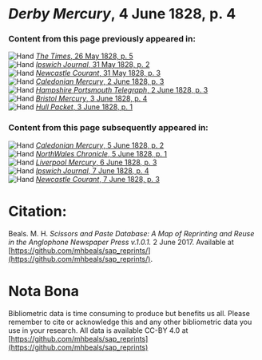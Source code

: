 # *Derby Mercury*, 4 June 1828, p. 4  
  
### Content from this page previously appeared in:  
![Hand](http://scissorsandpaste.net/wp-content/uploads/2017/06/smallhandpointer.png) [*The Times*, 26 May 1828, p. 5](https://mhbeals.github.io/sap_html/The-Times/The-Times-26-May-1828-p-5)  
![Hand](http://scissorsandpaste.net/wp-content/uploads/2017/06/smallhandpointer.png) [*Ipswich Journal*, 31 May 1828, p. 2](https://mhbeals.github.io/sap_html/Ipswich-Journal/Ipswich-Journal-31-May-1828-p-2)  
![Hand](http://scissorsandpaste.net/wp-content/uploads/2017/06/smallhandpointer.png) [*Newcastle Courant*, 31 May 1828, p. 3](https://mhbeals.github.io/sap_html/Newcastle-Courant/Newcastle-Courant-31-May-1828-p-3)  
![Hand](http://scissorsandpaste.net/wp-content/uploads/2017/06/smallhandpointer.png) [*Caledonian Mercury*, 2 June 1828, p. 3](https://mhbeals.github.io/sap_html/Caledonian-Mercury/Caledonian-Mercury-2-June-1828-p-3)  
![Hand](http://scissorsandpaste.net/wp-content/uploads/2017/06/smallhandpointer.png) [*Hampshire Portsmouth Telegraph*, 2 June 1828, p. 3](https://mhbeals.github.io/sap_html/Hampshire-Portsmouth-Telegraph/Hampshire-Portsmouth-Telegraph-2-June-1828-p-3)  
![Hand](http://scissorsandpaste.net/wp-content/uploads/2017/06/smallhandpointer.png) [*Bristol Mercury*, 3 June 1828, p. 4](https://mhbeals.github.io/sap_html/Bristol-Mercury/Bristol-Mercury-3-June-1828-p-4)  
![Hand](http://scissorsandpaste.net/wp-content/uploads/2017/06/smallhandpointer.png) [*Hull Packet*, 3 June 1828, p. 1](https://mhbeals.github.io/sap_html/Hull-Packet/Hull-Packet-3-June-1828-p-1)  
  
### Content from this page subsequently appeared in:  
![Hand](http://scissorsandpaste.net/wp-content/uploads/2017/06/smallhandpointer.png) [*Caledonian Mercury*, 5 June 1828, p. 2](https://mhbeals.github.io/sap_html/Caledonian-Mercury/Caledonian-Mercury-5-June-1828-p-2)  
![Hand](http://scissorsandpaste.net/wp-content/uploads/2017/06/smallhandpointer.png) [*NorthWales Chronicle*, 5 June 1828, p. 1](https://mhbeals.github.io/sap_html/NorthWales-Chronicle/NorthWales-Chronicle-5-June-1828-p-1)  
![Hand](http://scissorsandpaste.net/wp-content/uploads/2017/06/smallhandpointer.png) [*Liverpool Mercury*, 6 June 1828, p. 3](https://mhbeals.github.io/sap_html/Liverpool-Mercury/Liverpool-Mercury-6-June-1828-p-3)  
![Hand](http://scissorsandpaste.net/wp-content/uploads/2017/06/smallhandpointer.png) [*Ipswich Journal*, 7 June 1828, p. 4](https://mhbeals.github.io/sap_html/Ipswich-Journal/Ipswich-Journal-7-June-1828-p-4)  
![Hand](http://scissorsandpaste.net/wp-content/uploads/2017/06/smallhandpointer.png) [*Newcastle Courant*, 7 June 1828, p. 3](https://mhbeals.github.io/sap_html/Newcastle-Courant/Newcastle-Courant-7-June-1828-p-3)  


# Citation: 

Beals. M. H. *Scissors and Paste Database: A Map of Reprinting and Reuse in the Anglophone Newspaper Press v.1.0.1.* 2 June 2017. Available at [https://github.com/mhbeals/sap_reprints/](https://github.com/mhbeals/sap_reprints/). 

# Nota Bona

Bibliometric data is time consuming to produce but benefits us all. Please remember to cite or acknowledge this and any other bibliometric data you use in your research. All data is available CC-BY 4.0 at [https://github.com/mhbeals/sap_reprints](https://github.com/mhbeals/sap_reprints)